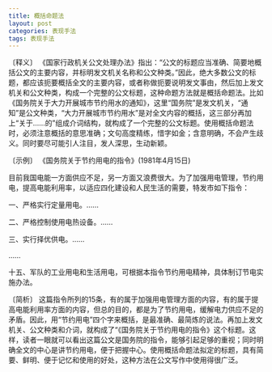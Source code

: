 ```yaml
---
title: 概括命题法
layout: post
categories: 表现手法
tags: 表现手法
---
```


〔释义〕 《国家行政机关公文处理办法》指出：“公文的标题应当准确、简要地概括公文的主要内容，并标明发文机关名称和公文种类。”因此，绝大多数公文的标题，都应该扼要概括全文的主要内容，或者称做扼要说明发文事由，然后加上发文机关和公文种类，构成一个完整的公文标题，这种命题方法就是概括命题法。比如《国务院关于大力开展城市节约用水的通知》，这里“国务院”是发文机关，“通知”是公文种类，“大力开展城市节约用水”是对全文内容的概括，这三部分再加上“关于……的”组成介词结构，就构成了一个完整的公文标题。使用概括命题法时，必须注意概括的意思准确；文句高度精练，惜字如金；含意明确，不会产生歧义。同时要尽可能引人注目，发人深思，生动新颖。

〔示例〕 《国务院关于节约用电的指令》(1981年4月15日)

目前我国电能一方面供应不足，另一方面又浪费很大。为了加强用电管理，节约用电，提高电能利用率，以适应四化建设和人民生活的需要，特发市如下指令：

一、严格实行定量用电。……

二、严格控制使用电热设备。……

三、实行择优供电。……

……

十五、军队的工业用电和生活用电，可根据本指令节约用电精神，具体制订节电实施办法。

〔简析〕 这篇指令所列的15条，有的属于加强用电管理方面的内容，有的属于提高电能利用率方面的内容，但总的目的，都是为了节约用电，缓解电力供应不足的矛盾。因此，用“节约用电”四个字来概括，是最准确、最简炼的说法。再加上发文机关、公文种类和介词，就构成了“《国务院关于节约用电的指令》这个标题。这样，读者一眼就可以看出这篇公文是国务院的指令，能够引起足够的重视；同时明确全文的中心是讲节约用电，便于把握中心。使用概括命题法拟定的标题，具有简要、鲜明、便于记忆和使用的好处，这种方法在公文写作中使用得很广泛。 